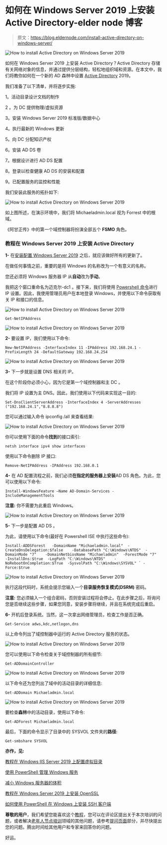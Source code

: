 # 如何在 Windows Server 2019 上安装 Active Directory-elder node 博客

> 原文：<https://blog.eldernode.com/install-active-directory-on-windows-server/>

![How to install Active Directory on Windows Server 2019](img/43874ceaed86f319895502335d7970ec.png)

如何在 Windows Server 2019 上安装 Active Directory？Active Directory 存储有关网络对象的信息，并通过提供分层结构，轻松地组织域和资源。在本文中，我们将教你如何在一个新的 AD 森林中设置 [Active Directory](https://en.wikipedia.org/wiki/Active_Directory) 2019。

我们准备了以下清单，并将逐步实施:

1。活动目录设计文档的制作

2 。为 DC 提供物理/虚拟资源

3。安装 Windows Server 2019 标准版/数据中心

4。执行最新的 Windows 更新

5。向 DC 分配知识产权

6。安装 AD DS 卷

7。根据设计进行 AD DS 配置

8。登录以检查健康 AD DS 的安装和配置

9。已配置服务的监控和性能

我们安装此服务的拓扑如下:

![How to install Active Directory on Windows Server 2019](img/3e81498df93d14b3cae1c5149dc57621.png)

如上图所述，在演示环境中，我们将 Michaeladmin.local 视为 Forrest 中的根域。

《阿甘正传》中的第一个域控制器将扮演全部五个 **FSMO** 角色。

### 教程在 Windows Server 2019 上安装 Active Directory

**1-** 在[安装配置 Windows Server 2019](https://eldernode.com/windows-server-2019-install-and-config/) 之后，就应该做好所有的更新了。

在做任何事情之前，重要的是将 Windows 的名称改为一个有意义的名称。

您还必须将 Windows 服务器 IP 从**自动**改为**手动**。

我把这个窗口重命名为迈克尔-dc1 。接下来，我们将使用 [Powershell 命令](http://eldernode.com/tag/powershell-commands/)进行 IP 设置。因此，我使用管理员用户在本地登录 Windows，并使用以下命令获取有关 IP 和接口的信息。

![How to install Active Directory on Windows Server 2019](img/6e8cb8e3c332179bd9af640befd45298.png)

```
Get-NetIPAddress
```

![How to install Active Directory on Windows Server 2019](img/d1735d73b94cfafdaacda1cd91748e57.png)

**2-** 要设置 IP，我们使用以下命令:

```
New-NetIPAddress -InterfaceIndex 11 -IPAddress 192.168.24.1 -PrefixLength 24 -DefaultGateway 192.168.24.254
```

![How to install Active Directory on Windows Server 2019](img/5a7ee6ee0bbe952d81124cabac80c396.png)

**3-** 下一步就是设置 DNS 相关的 IP。

在这个阶段你必须小心，因为它是第一个域控制器和主 DC 。

我们将 IP 设置为主 DNS。因此，我们使用以下代码来实现这一目的:

```
Set-DnsClientServerAddress -InterfaceIndex 4 -ServerAddresses ("192.168.24.1","8.8.8.8")
```

您可以通过输入命令 ipconfig /all 来查看结果:

![How to install Active Directory on Windows Server 2019](img/35c99b61798419d20dd825c373dd13b2.png)

你可以使用下面的命令**找到**的接口索引:

```
netsh interface ipv4 show interfaces
```

使用以下命令删除 IP 接口:

```
Remove-NetIPAddress -IPAddress 192.168.0.1
```

**4-** 在 AD 配置流程之前，我们必须**在指定的服务器上安装**AD DS 角色。为此，您可以使用以下命令:

```
Install-WindowsFeature –Name AD-Domain-Services -IncludeManagementTools
```

**注意:** 你不需要为此重启 Windows。

![How to install Active Directory on Windows Server 2019](img/31bf827455f43167ca53c1e71ad888b6.png)

**5-** 下一步是配置 AD DS 。

为此，请使用以下命令(最好在 Powershell ISE 中执行这些命令):

```
Install-ADDSForest   -DomainName "Michaeladmin.local"  -CreateDnsDelegation:$false    -DatabasePath "C:\Windows\NTDS"  -DomainMode "7"    -DomainNetbiosName "Michaeladmin"  -ForestMode "7"    -InstallDns:$true  -LogPath "C:\Windows\NTDS"    -NoRebootOnCompletion:$True  -SysvolPath "C:\Windows\SYSVOL" ` -Force:$true
```

![How to install Active Directory on Windows Server 2019](img/150fca0d78207667ed1beb43996c3cbf.png)

执行这段代码时，系统会提示您输入一个**目录服务恢复模式(DSRM)** 密码。

**注意:** 您必须输入一个组合密码，否则安装过程将会停止。在此步骤之后，将询问您是否继续这些步骤，如果您同意，安装步骤将继续，并且在系统完成后重启。

**6-** 开机后登录系统。当然，这一次拿出网络管理员，检查工作是否正确。

```
Get-Service adws,kdc,netlogon,dns
```

以上命令列出了域控制器中运行的 Active Directory 服务的状态。

![How to install Active Directory on Windows Server 2019](img/d6b1576588e62ab73229d772000aee7b.png)

您可以使用以下命令检查关于域控制器的所有细节:

```
Get-ADDomainController
```

![How to install Active Directory on Windows Server 2019](img/aa3a3cd6f7063e13c57bcc6b5ae31b48.png)

以下命令还为您列出了域中的活动目录的详细信息:

```
Get-ADDomain Michaeladmin.local
```

![How to install Active Directory on Windows Server 2019](img/d60cebe99fa015d93674c9b1dd693b4e.png)

要检查**森林**中的活动目录，使用以下命令:

```
Get-ADForest Michaeladmin.local
```

最后，下面的命令显示了目录中的 SYSVOL 文件夹的**路径**:

```
Get-smbshare SYSVOL
```

**亦作，见:**

[教程在 Windows IIS Server 2019 上配置虚拟目录](https://eldernode.com/configure-virtual-directory-on-windows-server/)

[使用 PowerShell 管理 Windows 服务](https://eldernode.com/manage-windows-services-with-powershell/)

[减小 Windows 服务器的体积](https://eldernode.com/reduce-the-volume-of-the-windows-server/)

[教程在 Windows Server 2019 上安装 OpenSSL](https://eldernode.com/install-openssl-on-windows-server-2019/)

[如何使用 PowerShell 在 Windows 上安装 SSH 客户端](https://eldernode.com/install-ssh-client-on-windows-using-powershell/)

**尊敬的用户**，我们希望您能喜欢这个[教程](https://eldernode.com/category/tutorial/)，您可以在评论区提出关于本次培训的问题，或者解决[老年人节点培训](https://eldernode.com/blog/)领域的其他问题，请参考[提问页面](https://eldernode.com/ask)部分，并尽快提出您的问题。腾出时间给其他用户和专家来回答你的问题。

好运。